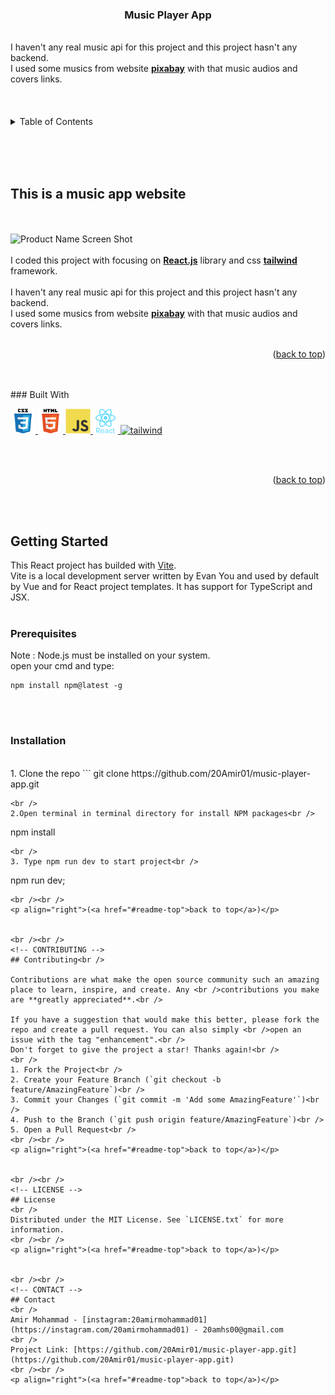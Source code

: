 <a name="readme-top"></a>

<div align="center">
  
  <h3 align="center">Music Player App</h3>

</div>
<br />
I haven't any real music api for this project and this project hasn't any backend.<br />
I used some musics from website <strong><a href="https://pixabay.com/music/">pixabay</a></strong> with that music audios and covers links.<br /><br />
<br />

<br/>
<!-- TABLE OF CONTENTS -->
<details>
  <summary>Table of Contents</summary>
  <ol>
    <li>
      <a href="#about-the-project">About The Project</a>
      <ul>
        <li><a href="#built-with">Built With</a></li>
      </ul>
    </li>
    <li>
      <a href="#getting-started">Getting Started</a>
      <ul>
        <li><a href="#prerequisites">Prerequisites</a></li>
        <li><a href="#installation">Installation</a></li>
      </ul>
    </li>
    <li><a href="#usage">Usage</a></li>
    <li><a href="#contributing">Contributing</a></li>
    <li><a href="#license">License</a></li>
    <li><a href="#contact">Contact</a></li>
  </ol>
</details>
<br/>

<br /><br />

<!-- ABOUT THE PROJECT -->

## This is a music app website

<br /><br />
![Product Name Screen Shot](src/assets/website-demo.gif)
<br /><br />
I coded this project with focusing on <strong><a href="https://react.dev">React.js</a></strong> library and css <strong><a href="https://tailwindcss.com/">tailwind</a></strong> framework.<br /><br />
I haven't any real music api for this project and this project hasn't any backend.<br />
I used some musics from website <strong><a href="https://pixabay.com/music/">pixabay</a></strong> with that music audios and covers links.<br /><br />

<p align="right">(<a href="#readme-top">back to top</a>)</p>
<br/><br/>
### Built With
<br/>
<p align="left"> <a href="https://www.w3schools.com/css/" target="_blank" rel="noreferrer"> <img src="https://raw.githubusercontent.com/devicons/devicon/master/icons/css3/css3-original-wordmark.svg" alt="css3" width="40" height="40"/> </a> <a href="https://www.w3.org/html/" target="_blank" rel="noreferrer"> <img src="https://raw.githubusercontent.com/devicons/devicon/master/icons/html5/html5-original-wordmark.svg" alt="html5" width="40" height="40"/> </a> <a href="https://developer.mozilla.org/en-US/docs/Web/JavaScript" target="_blank" rel="noreferrer"> <img src="https://raw.githubusercontent.com/devicons/devicon/master/icons/javascript/javascript-original.svg" alt="javascript" width="40" height="40"/> </a> <a href="https://reactjs.org/" target="_blank" rel="noreferrer"> <img src="https://raw.githubusercontent.com/devicons/devicon/master/icons/react/react-original-wordmark.svg" alt="react" width="40" height="40"/> </a> <a href="https://tailwindcss.com/" target="_blank" rel="noreferrer"> <img src="https://www.vectorlogo.zone/logos/tailwindcss/tailwindcss-icon.svg" alt="tailwind" width="40" height="40"/> </a> </p>
<br/><br/>
<p align="right">(<a href="#readme-top">back to top</a>)</p>

<br/><br/>

<!-- GETTING STARTED -->

## Getting Started<br/>

This React project has builded with [Vite](https://vitejs.dev/).<br/>
Vite is a local development server written by Evan You and used by default by Vue and for React project templates. It has support for TypeScript and JSX.
<br/><br/>

### Prerequisites<br/>

Note : Node.js must be installed on your system.<br/>
open your cmd and type:<br/>

```
npm install npm@latest -g

```

<br /><br />

### Installation

<br />
1. Clone the repo
   ```
   git clone https://github.com/20Amir01/music-player-app.git

```
<br />
2.Open terminal in terminal directory for install NPM packages<br />
```

npm install

```
<br />
3. Type npm run dev to start project<br />
```

npm run dev;

```
<br /><br />
<p align="right">(<a href="#readme-top">back to top</a>)</p>


<br /><br />
<!-- CONTRIBUTING -->
## Contributing<br />

Contributions are what make the open source community such an amazing place to learn, inspire, and create. Any <br />contributions you make are **greatly appreciated**.<br />

If you have a suggestion that would make this better, please fork the repo and create a pull request. You can also simply <br />open an issue with the tag "enhancement".<br />
Don't forget to give the project a star! Thanks again!<br />
<br />
1. Fork the Project<br />
2. Create your Feature Branch (`git checkout -b feature/AmazingFeature`)<br />
3. Commit your Changes (`git commit -m 'Add some AmazingFeature'`)<br />
4. Push to the Branch (`git push origin feature/AmazingFeature`)<br />
5. Open a Pull Request<br />
<br /><br />
<p align="right">(<a href="#readme-top">back to top</a>)</p>


<br /><br />
<!-- LICENSE -->
## License
<br />
Distributed under the MIT License. See `LICENSE.txt` for more information.
<br /><br />
<p align="right">(<a href="#readme-top">back to top</a>)</p>


<br /><br />
<!-- CONTACT -->
## Contact
<br />
Amir Mohammad - [instagram:20amirmohammad01](https://instagram.com/20amirmohammad01) - 20amhs00@gmail.com
<br />
Project Link: [https://github.com/20Amir01/music-player-app.git](https://github.com/20Amir01/music-player-app.git)
<br /><br />
<p align="right">(<a href="#readme-top">back to top</a>)</p>









```
